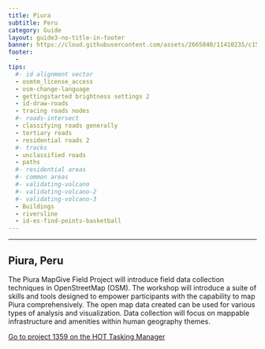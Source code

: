 ```yaml
---
title: Piura
subtitle: Peru
category: Guide
layout: guide3-no-title-in-footer
banner: https://cloud.githubusercontent.com/assets/2665840/11410235/c150b598-9393-11e5-937a-eeb5e9765d94.jpg
footer: 
  - 
tips:
  #- id alignment vector
  - osmtm_license_access
  - osm-change-language
  - gettingstarted brightness settings 2
  - id-draw-roads
  - tracing roads nodes
  #- roads-intersect
  - classifying roads generally
  - tertiary roads
  - residential roads 2
  #- tracks
  - unclassified roads
  - paths
  #- residential areas
  #- common areas
  #- validating-volcano
  #- validating-volcano-2
  #- validating-volcano-3
  - Buildings
  - riversline
  - id-es-find-points-basketball
---
```


<div id="test" class="col-lg-5 col-sm-6">
<hr class="section-heading-spacer">
<div class="clearfix"></div>

<h2 class="section-heading">Piura, Peru</h2>

 <p>The Piura MapGive Field Project will introduce field data collection techniques in OpenStreetMap (OSM). The workshop will introduce a suite of skills and tools designed to empower participants with the capability to map Piura comprehensively. The open map data created can be used for various types of analysis and visualization. Data collection will focus on mappable infrastructure and amenities within human geography themes.
  </p>

<p>
  <a href="https://tasks.hotosm.org/project/1369"> Go to project 1359 on the HOT Tasking Manager</a>
</p>
